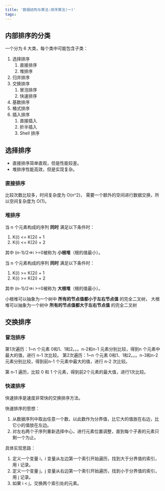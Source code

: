 ```yaml
---
title: '数据结构与算法:排序算法(一)'
tags:
---
```



## 内部排序的分类

一个分为 6 大类，每个类中可能包含子类：

1. 选择排序
   1. 直接排序
   2. 堆排序
2. 归并排序
3. 交换排序
   1. 冒泡排序
   2. 快速排序
4. 基数排序
5. 桶式排序
6. 插入排序
   1. 直接插入
   2. 折半插入
   3. Shell 排序

## 选择排序

* 直接排序简单直观，但是性能较差。
* 堆排序性能高效，但是实现复杂。

### 直接排序


比较次数比较多，时间复杂度为 O(n^2)，
需要一个额外的空间进行数据交换，所以空间复杂度为 O(1)。


### 堆排序


当 n 个元素构成的序列 **同时** 满足以下条件时：
1. K(i) <= K(2i) + 1 
2. K(i) <= K(2i) + 2

其中 (n-1)/2=>i >=0被称为 **小根堆**（根的值最小）。


当 n 个元素构成的序列 **同时** 满足以下条件时：
1. K(i) >= K(2i) + 1 
2. K(i) >= K(2i) + 2

其中 (n-1)/2=>i >=0被称为 **大根堆**（根的值最小）。


小根堆可以抽象为一个树中 **所有的节点值都小于左右节点值** 的完全二叉树，
大根堆可以抽象为一个树中 **所有的节点值都大于左右节点值** 的完全二叉树


## 交换排序


### 冒泡排序

第1次遍历：1~n 个元素 0和1、1和2。。。n-2和n-1 元素分别比较，得到n 个元素中最大的值，进行 n-1 次比较。
第2次遍历：1~n 个元素 0和1、1和2。。。n-3和n-2元素分别比较，得到前n-1 个元素中最大的值，进行 n-2 次比较。

第 n-1 遍历，比较 0 和 1 个元素，得到前2个元素的最大值，进行1次比较。






### 快速排序

快速排序是速度非常快的交换排序方法。

快速排序的思想：

1. 从数据序列中取出任意一个数，以此数作为分界值，比它大的值放在右边，比它小的值放在左边。
2. 对左右两个子序列重新选择中心，进行元素位置调整，直到每个子表的元素只剩一个为止。


具体实现思路：

1. 定义一个变量 i，i 变量从左边第一个索引开始遍历，找到大于分界值的索引，用 i 记录。
2. 定义一个变量 j，j 变量从右边第一个索引开始遍历，找到小于分界值的索引，用 j 记录。
3. 如果 i < j，交换两个索引处的元素。

